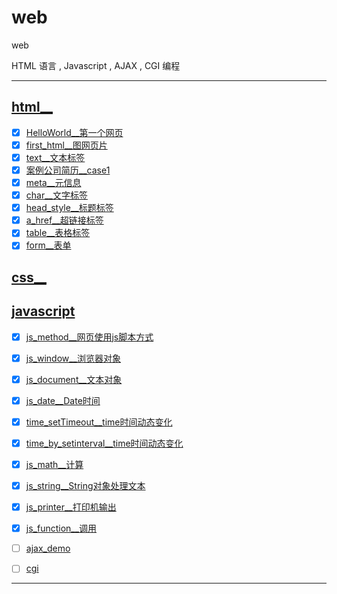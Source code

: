 # web

web

HTML 语言 , Javascript , AJAX , CGI 编程

----------------

## [html__](html)

- [x] [HelloWorld__第一个网页](html/helloworld)
- [x] [first_html__图网页片](html/first_html)
- [x] [text__文本标签](html/text)
- [x] [案例公司简历__case1](html/case1)
- [x] [meta__元信息](html/meta)
- [x] [char__文字标签](html/char)
- [x] [head_style__标题标签](html/head_style)
- [x] [a_href__超链接标签](html/a_href)
- [x] [table__表格标签](html/table)
- [x] [form__表单](html/form)

## [css__](css)


## [javascript](javascript)

- [x] [js_method__网页使用js脚本方式](javascript/js_method)
- [x] [js_window__浏览器对象](javascript/js_window)
- [x] [js_document__文本对象](javascript/js_document)
- [x] [js_date__Date时间](javascript/js_date)
- [x] [time_setTimeout__time时间动态变化](javascript/time_setTimeout)
- [x] [time_by_setinterval__time时间动态变化](javascript/time_by_setinterval)
- [x] [js_math__计算](javascript/js_math)
- [x] [js_string__String对象处理文本](javascript/js_string)
- [x] [js_printer__打印机输出](javascript/js_printer)
- [x] [js_function__调用](javascript/js_function)

- [ ] [ajax_demo](ajax_demo)
- [ ] [cgi](cgi)

----------------

